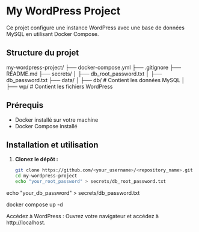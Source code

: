 # My WordPress Project

Ce projet configure une instance WordPress avec une base de données MySQL en utilisant Docker Compose.

## Structure du projet

my-wordpress-project/ 
├── docker-compose.yml 
├── .gitignore 
├── README.md 
├── secrets/
│ ├── db_root_password.txt 
│ ├── db_password.txt 
├── data/ 
│ ├── db/ # Contient les données MySQL 
│ ├── wp/ # Contient les fichiers WordPress

## Prérequis

- Docker installé sur votre machine
- Docker Compose installé

## Installation et utilisation

1. **Clonez le dépôt :**
   ```bash
   git clone https://github.com/<your_username>/<repository_name>.git
   cd my-wordpress-project
   echo "your_root_password" > secrets/db_root_password.txt
echo "your_db_password" > secrets/db_password.txt

docker compose up -d

Accédez à WordPress : Ouvrez votre navigateur et accédez à http://localhost.
